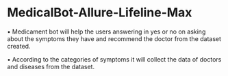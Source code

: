 # MedicalBot-Allure-Lifeline-Max
• Medicament bot will help the users answering in yes or no on asking about the symptoms they have and recommend the doctor from the dataset created.

• According to the categories of symptoms it will collect the data of doctors and diseases from the dataset.
